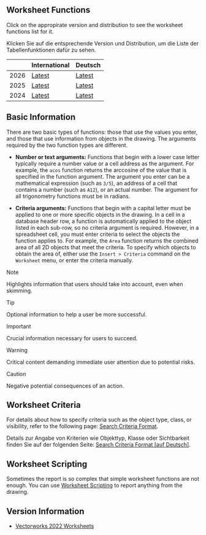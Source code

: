 ## Worksheet Functions

Click on the appropirate version and distribution to see the worksheet functions list for it.

Klicken Sie auf die entsprechende Version und Distribution, um die Liste der Tabellenfunktionen dafür zu sehen.

|  | International | Deutsch
| --- | --- | ---
| 2026 | [Latest](Worksheet%20Functions/Vectorworks%202026%20US.md) | [Latest](Worksheet%20Functions/Vectorworks%202026%20DE.md)
| 2025 | [Latest](Worksheet%20Functions/Vectorworks%202025%20US.md) | [Latest](Worksheet%20Functions/Vectorworks%202025%20DE.md)
| 2024 | [Latest](Worksheet%20Functions/Vectorworks%202024%20US.md) | [Latest](Worksheet%20Functions/Vectorworks%202024%20DE.md)

## Basic Information

There are two basic types of functions: those that use the values you enter, and those that use information from objects in the drawing. The arguments required by the two function types are different.

* **Number or text arguments:** Functions that begin with a lower case letter typically require a number value or a cell address as the argument. For example, the `acos` function returns the arccosine of the value that is specified in the function argument. The argument you enter can be a mathematical expression (such as `3/5`), an address of a cell that contains a number (such as `A12`), or an actual number. The argument for all trigonometry functions must be in radians.

* **Criteria arguments:** Functions that begin with a capital letter must be applied to one or more specific objects in the drawing. In a cell in a database header row, a function is automatically applied to the object listed in each sub-row, so no criteria argument is required. However, in a spreadsheet cell, you must enter criteria to select the objects the function applies to. For example, the `Area` function returns the combined area of all 2D objects that meet the criteria. To specify which objects to obtain the area of, either use the `Insert > Criteria` command on the `Worksheet` menu, or enter the criteria manually.

> [!NOTE]  
> Highlights information that users should take into account, even when skimming.

> [!TIP]
> Optional information to help a user be more successful.

> [!IMPORTANT]  
> Crucial information necessary for users to succeed.

> [!WARNING]  
> Critical content demanding immediate user attention due to potential risks.

> [!CAUTION]
> Negative potential consequences of an action.

## Worksheet Criteria

For details about how to specify criteria such as the object type, class, or visibility, refer to the following page: [Search Criteria Format](Articles/Search%20Criteria%20Format.md).

Details zur Angabe von Kriterien wie Objekttyp, Klasse oder Sichtbarkeit finden Sie auf der folgenden Seite: [Search Criteria Format [auf Deutsch]](Articles/Search%20Criteria%20Format%20DE.md).

## Worksheet Scripting

Sometimes the report is so complex that simple worksheet functions are not enough. You can use [Worksheet Scripting](Articles/Worksheet%20Scripting.md) to report anything from the drawing.

## Version Information

* [Vectorworks 2022 Worksheets](Versions/Vectorworks%202022.md)



